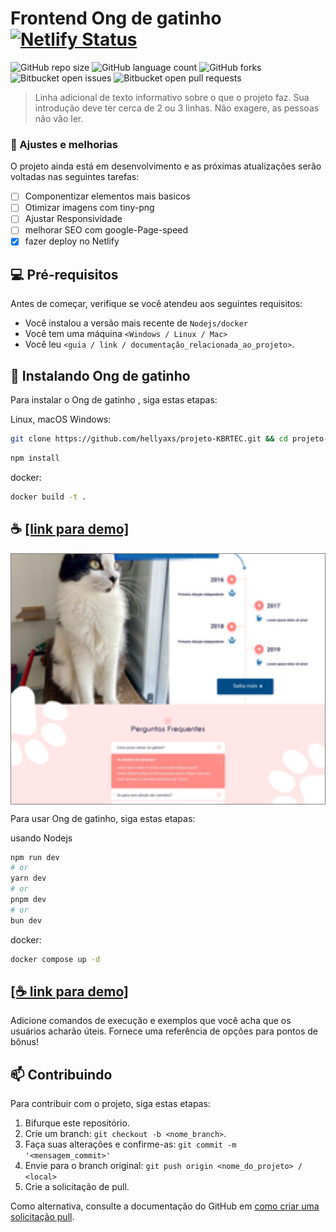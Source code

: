 # Frontend Ong de gatinho   [![Netlify Status](https://api.netlify.com/api/v1/badges/e8ab8e1a-eae9-4aa7-8a4c-209a82dd93ee/deploy-status)](https://app.netlify.com/sites/demokbrtec/deploys)

![GitHub repo size](https://img.shields.io/github/repo-size/iuricode/README-template?style=for-the-badge)
![GitHub language count](https://img.shields.io/github/languages/count/iuricode/README-template?style=for-the-badge)
![GitHub forks](https://img.shields.io/github/forks/iuricode/README-template?style=for-the-badge)
![Bitbucket open issues](https://img.shields.io/bitbucket/issues/iuricode/README-template?style=for-the-badge)
![Bitbucket open pull requests](https://img.shields.io/bitbucket/pr-raw/iuricode/README-template?style=for-the-badge)



> Linha adicional de texto informativo sobre o que o projeto faz. Sua introdução deve ter cerca de 2 ou 3 linhas. Não exagere, as pessoas não vão ler.

### 📝 Ajustes e melhorias

O projeto ainda está em desenvolvimento e as próximas atualizações serão voltadas nas seguintes tarefas:

- [ ] Componentizar elementos mais basicos  
- [ ] Otimizar imagens com tiny-png 
- [ ] Ajustar Responsividade 
- [ ] melhorar SEO com google-Page-speed 
- [x] fazer deploy no Netlify 

## 💻 Pré-requisitos

Antes de começar, verifique se você atendeu aos seguintes requisitos:

- Você instalou a versão mais recente de `Nodejs/docker`
- Você tem uma máquina `<Windows / Linux / Mac>`
- Você leu `<guia / link / documentação_relacionada_ao_projeto>`.

## 🚀 Instalando Ong de gatinho 

Para instalar o Ong de gatinho , siga estas etapas:

Linux, macOS Windows:

```bash
git clone https://github.com/hellyaxs/projeto-KBRTEC.git && cd projeto-KBRTEC
```


```bash
npm install
```

docker:
```bash
docker build -t . 
```

## ☕ [[link para demo]](demokbrtec.netlify.app/)

<div style="height: 400px; overflow: scroll; border: 1px solid gray;">
  <img src="imagem.jpg" alt="Large Image" style="width: 100%; height: 100%; object-fit: cover;">
</div>

Para usar Ong de gatinho, siga estas etapas:

usando Nodejs

```bash
npm run dev
# or
yarn dev
# or
pnpm dev
# or
bun dev
```

docker:

```bash
docker compose up -d
```

## [[☕ link para demo]](demokbrtec.netlify.app/)


Adicione comandos de execução e exemplos que você acha que os usuários acharão úteis. Fornece uma referência de opções para pontos de bônus!

## 📫 Contribuindo 

Para contribuir com o projeto, siga estas etapas:

1. Bifurque este repositório.
2. Crie um branch: `git checkout -b <nome_branch>`.
3. Faça suas alterações e confirme-as: `git commit -m '<mensagem_commit>'`
4. Envie para o branch original: `git push origin <nome_do_projeto> / <local>`
5. Crie a solicitação de pull.

Como alternativa, consulte a documentação do GitHub em [como criar uma solicitação pull](https://help.github.com/en/github/collaborating-with-issues-and-pull-requests/creating-a-pull-request).
